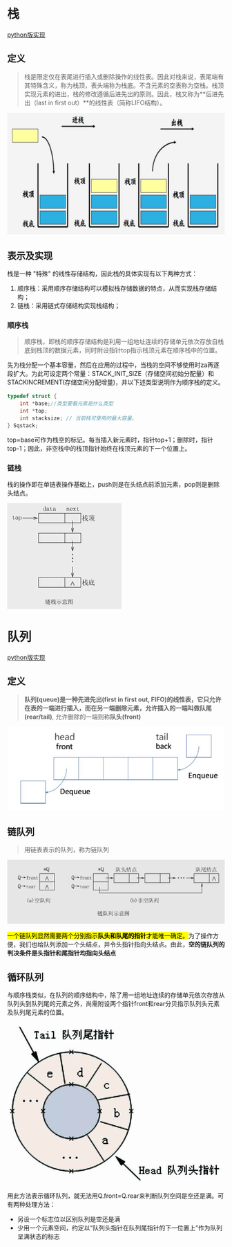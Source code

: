 # 栈
[python版实现](https://github.com/pankypan/DataStructureAndAlgo/blob/master/data_structure/c_stack/stacks.py)

## 定义

> 栈是限定仅在表尾进行插入或删除操作的线性表。因此对栈来说，表尾端有其特殊含义，称为栈顶，表头端称为栈底。不含元素的空表称为空栈。栈顶实现元素的进出，栈的修改遵循后进先出的原则。因此，栈又称为**后进先出（last in first out）**的线性表（简称LIFO结构）。

![stackdemo](assets/stackdemo.jpg)



## 表示及实现

 栈是一种 "特殊" 的线性存储结构，因此栈的具体实现有以下两种方式：

1. 顺序栈：采用顺序存储结构可以模拟栈存储数据的特点，从而实现栈存储结构；
2. 链栈：采用链式存储结构实现栈结构；



### 顺序栈

>  顺序栈，即栈的顺序存储结构是利用一组地址连续的存储单元依次存放自栈底到栈顶的数据元素，同时附设指针top指示栈顶元素在顺序栈中的位置。

先为栈分配一个基本容量，然后在应用的过程中，当栈的空间不够使用时za再逐段扩大。为此可设定两个常量：STACK_INIT_SIZE（存储空间初始分配量）和STACKINCREMENT(存储空间分配增量)，并以下述类型说明作为顺序栈的定义。

```c++
typedef struct {
	int *base;//类型要看元素是什么类型
	int *top;
	int stacksize; // 当前栈可使用的最大容量。
} Sqstack;
```

top=base可作为栈空的标记。每当插入新元素时，指针top+1；删除时，指针top-1；因此，非空栈中的栈顶指针始终在栈顶元素的下一个位置上。



### 链栈

栈的操作即在单链表操作基础上，push则是在头结点前添加元素，pop则是删除头结点。

![linkedstackdemo](assets/linkedstackdemo.jpg)






# 队列

[python版实现](https://github.com/pankypan/DataStructureAndAlgo/blob/master/data_structure/d_queue/queues.py)

## 定义

> **队列(queue)**是一种**先进先出(first in first out, FIFO)**的线性表，它只允许在表的一端进行插入，而在另一端删除元素，允许插入的一端叫做**队尾(rear/tail)**, 允许删除的一端则称**队头(front)**

![queuedemo](assets/queuedemo.jpg)



## 链队列

> 用链表表示的队列，称为链队列

![linkedqueuedemo](assets/linkedqueuedemo.jpg)

<mark>一个链队列显然需要两个分别指示**队头和队尾的指针**才能唯一确定。</mark>为了操作方便，我们也给队列添加一个头结点，并令头指针指向头结点。由此，**空的链队列的判决条件是头指针和尾指针均指向头结点**



## 循环队列

与顺序栈类似，在队列的顺序结构中，除了用一组地址连续的存储单元依次存放从队列头到队列尾的元素之外，尚需附设两个指针front和rear分贝指示队列头元素及队列尾元素的位置。

![circlequeuedemo](assets/circlequeuedemo.jpg)



用此方法表示循环队列，就无法用Q.front=Q.rear来判断队列空间是空还是满。可有两种处理方法：

- 另设一个标志位以区别队列是空还是满
- 少用一个元素空间，约定以“队列头指针在队列尾指针的下一位置上”作为队列呈满状态的标志
































